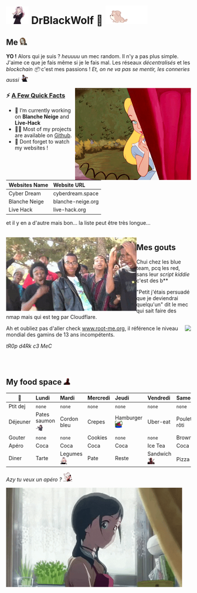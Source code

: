 # <img src="pic/Chika_Dance.gif" height="48"> **DrBlackWolf 🎀** <img src="pic/dog.gif"  height="50">

## **Me**  <img src="pic/5869_TakagiShhh.gif" height="20">
**YO !** Alors qui je suis ? *heuuuu* un mec random. Il n'y a pas plus simple. J'aime ce que je fais même si je le fais mal. Les réseaux *décentralisés* et les *blockchain 📦* c'est mes passions ! *Et, on ne va pas se mentir, les conneries aussi <img src="pic/dance.gif" height="20">* 

<img src="pic/alice.gif" align="right" height="250">

<h3>⚡️ <u>A Few Quick Facts</u></h3>
<ul>
<li>🔭 I’m currently working on <b>Blanche Neige</b> and <b>Live-Hack</b></li>
<li>👨‍💻 Most of my projects are available on <a href="https://github.com/DrBlackWolf">Github</a>.</li>
<li>📝 Dont forget to watch my websites !</li>
</ul>

| Websites Name | Website URL |
| -------------- | :--------- |
| Cyber Dream | cyberdream.space |
| Blanche Neige | blanche-neige.org |
| Live Hack | live-hack.org |

et il y en a d'autre mais bon... la liste peut être très longue...
<br>
<br>

<img src="pic/bt.gif" align="left" height="200">

## **Mes gouts**

Chui chez les blue team, pcq les red, sans leur *script kiddie* c'est des b**

"Petit j'étais persuadé que je deviendrai quelqu'un" dit le mec qui sait faire des nmap mais qui est teg par Cloudflare.

<img src="pic/hacker.gif" align="right" height="150">

Ah et oubliez pas d'aller check www.root-me.org, il référence le niveau mondial des gamins de 13 ans incompétents.

*tR0p d4Rk c3 MeC*


<br>
<br>

## **My food space** <img src="pic/Deadpool_aw_shock.gif" height="20">

| 📆 | Lundi | Mardi | Mercredi | Jeudi | Vendredi | Samedi | Dimanche |
| ---- | :--- | :--- | :--- | :--- | :--- | :--- | :--- |
| Ptit dej | `none` | `none` | `none` | `none` | `none` | `none` | `none` |
| Déjeuner | Pates saumon <img src="pic/560610208536068118.gif" height="20"> | Cordon bleu | Crepes | Hamburger <img src="pic/4334_pepe1.gif" height="20"> | Uber-eat | Poulet rôti | Riz |
| Gouter | `none` | `none` | Cookies | `none` | `none` | Brownies | Brownies |
| Apéro | Coca | Coca | Coca | Coca | Ice Tea | Coca | Coca |
| Diner | Tarte | Legumes <img src="pic/734622181589254245.gif" height="20"> | Pate | Reste | Sandwich <img src="pic/Deadpool_heart_love.gif" height="20"> | Pizza <img src="pic/7577_CatDancing.gif" height="20">  |  Reste |


*Azy tu veux un apéro ?* <img src="pic/8395_CerberusFastTap.gif" height="25">

<img src="pic/L4IXI1XdroF0dGnNJN.gif">